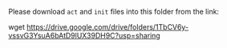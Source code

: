 Please download `act` and `init` files into this folder from the link:


wget https://drive.google.com/drive/folders/1TbCV6y-vssvG3YsuA6bAtD9lUX39DH9C?usp=sharing